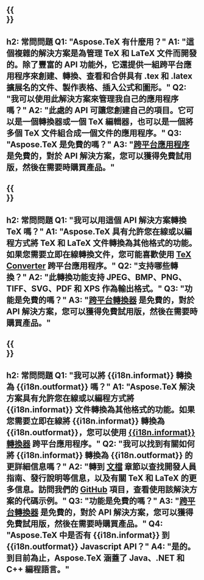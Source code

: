 ﻿---
translation: true
deploy: false
---

{{<section faq>}}
---
h2: 常問問題
Q1: "Aspose.TeX 有什麼用？"
A1: "這個複雜的解決方案是為管理 TeX 和 LaTeX 文件而開發的。除了豐富的 API 功能外，它還提供一組跨平台應用程序來創建、轉換、查看和合併具有 .tex 和 .latex 擴展名的文件、製作表格、插入公式和圖形。"
Q2: "我可以使用此解決方案來管理我自己的應用程序嗎？"
A2: "此處的 API 可讓您創建自己的項目。它可以是一個轉換器或一個 TeX 編輯器，也可以是一個將多個 TeX 文件組合成一個文件的應用程序。"
Q3: "Aspose.TeX 是免費的嗎？"
A3: "[跨平台應用程序](https://products.aspose.app/tex/applications) 是免費的，對於 API 解決方案，您可以獲得免費試用版，然後在需要時購買產品。"
---

{{<section faq-converter>}}
---
h2: 常問問題
Q1: "我可以用這個 API 解決方案轉換 TeX 嗎？"
A1: "Aspose.TeX 具有允許您在線或以編程方式將 TeX 和 LaTeX 文件轉換為其他格式的功能。如果您需要立即在線轉換文件，您可能喜歡使用 [TeX Converter](https://products.aspose.app/tex/conversion/) 跨平台應用程序。"
Q2: "支持哪些轉換？"
A2: "此轉換功能支持 JPEG、BMP、PNG、TIFF、SVG、PDF 和 XPS 作為輸出格式。"
Q3: "功能是免費的嗎？"
A3: "[跨平台轉換器](https://products.aspose.app/tex/conversion) 是免費的，對於 API 解決方案，您可以獲得免費試用版，然後在需要時購買產品。"
---

{{<section faq-converter-child>}}
---
h2: 常問問題
Q1: "我可以將 {{i18n.informat}} 轉換為 {{i18n.outformat}} 嗎？"
A1: "Aspose.TeX 解決方案具有允許您在線或以編程方式將 {{i18n.informat}} 文件轉換為其他格式的功能。如果您需要立即在線將 {{i18n.informat}} 轉換為 {{i18n.outformat}}，您可以使用 [{{i18n.informat}} 轉換器](https://products.aspose.app/tex/轉換/{{i18n.informatlower}}) 跨平台應用程序。"
Q2: "我可以找到有關如何將 {{i18n.informat}} 轉換為 {{i18n.outformat}} 的更詳細信息嗎？"
A2: "轉到 [文檔](https://docs.aspose.com/tex/) 章節以查找開發人員指南、發行說明等信息，以及有關 TeX 和 LaTeX 的更多信息。訪問我們的 [GitHub](https://github.com/aspose-tex) 項目，查看使用該解決方案的代碼示例。"
Q3: "功能是免費的嗎？"
A3: "[跨平台轉換器](https://products.aspose.app/tex/conversion) 是免費的，對於 API 解決方案，您可以獲得免費試用版，然後在需要時購買產品。"
Q4: "Aspose.TeX 中是否有 {{i18n.informat}} 到 {{i18n.outformat}} Javascript API？"
A4: "是的。到目前為止，Aspose.TeX 涵蓋了 Java、.NET 和 C++ 編程語言。"
---

